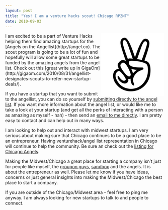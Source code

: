 ```yaml
--- 
layout: post
title: "Yes! I am a venture hacks scout! Chicago RPZNT"
date: 2010-09-03
--- 
```


<img src="/images/Peace-Logo.jpg" align="right" width="200"/>
I am excited to be a part of Venture Hacks helping them find amazing startups for the [Angels on the Angellist](http://angel.co). The scout program is going to be a lot of fun and hopefully will allow some great startups to be funded by the amazing angels from the angel list. Check out this [great write up in GigaOm](http://gigaom.com/2010/08/31/angellist-designates-scouts-to-refer-new-startup-deals/).

If you have a startup that you want to submit to the angellist, you can do so yourself by [submitting directly to the angel list](http://angel.co/intro). If you want more information about the angel list, or would like me to take a look at your startup (and get all the perks of interacting with a person as amazing as myself - hah) - then send an [email to me directly](http://harperreed.org/contact). I am pretty easy to contact and can help out in many ways. 

I am looking to help out and interact with midwest startups. I am very serious about making sure that Chicago continues to be a good place to be an entrepreneur. Having venturehack/angel list representation in Chicago will continue to help the community. Be sure an check out the [listing for Chicago Angels](http://angel.co/chicago). 

Making the Midwest/Chicago a great place for starting a company isn’t just for people like myself, the [groupon guys](http://www.lightbank.com), [sandbox](http://www.sandboxindustries.com) and the angels. It is about the entrepreneur as well. Please let me know if you have ideas, concerns or just general insights into making the Midwest/Chicago the best place to start a company. 

If you are outside of the Chicago/Midwest area - feel free to ping me anyway. I am always looking for new startups to talk to and people to connect.
